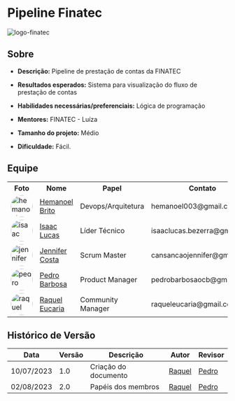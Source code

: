 # Pipeline Finatec
![logo-finatec](https://www.finatec.org.br/wp-content/themes/finatec/images/empty.png)
## Sobre
- **Descrição:** Pipeline de prestação de contas da FINATEC

- **Resultados esperados:** Sistema para visualização do fluxo de prestação de contas

- **Habilidades necessárias/preferenciais:** Lógica de programação

- **Mentores:** FINATEC - Luíza

- **Tamanho do projeto:**  Médio

- **Dificuldade:** Fácil.

## Equipe
<div>
    <table>
    <tr>
        <th>Foto</th>
        <th>Nome</th>
        <th>Papel</th>
        <th>Contato</th>
    </tr>
    <tr>
        <td><img alt="hemanoel" src="https://avatars.githubusercontent.com/u/88113694?v=4" style="border-radius:50%" width="50"></td>
        <td><a href="https://github.com/hemanoelbritoF">Hemanoel Brito</a></td>
        <td>Devops/Arquitetura</td>
        <td>hemanoel003@gmail.com</td>
    </tr>
    <tr>
        <td><img alt="isaac" src="https://avatars.githubusercontent.com/u/90662483?v=4" style="border-radius:50%" width="50"></td>
        <td><a href="https://github.com/IsaacLusca">Isaac Lucas</a></td>
        <td>Líder Técnico</td>
        <td>isaaclucas.bezerra@gmail.com</td>
    </tr>
    <tr>
        <td><img alt="jennifer" src="https://avatars.githubusercontent.com/u/120498502?v=4" style="border-radius:50%" width="50"></td>
        <td><a href="https://github.com/cansancaojennifer">Jennifer Costa</a></td>
        <td>Scrum Master</td>
        <td>cansancaojennifer@gmail.com</td>
    </tr>
    <tr>
        <td><img alt="pedro" src="https://avatars.githubusercontent.com/u/78980796?v=4" style="border-radius:50%" width="50"></td>
        <td><a href="https://github.com/pedrobarbosaocb">Pedro Barbosa</a></td>
        <td>Product Manager</td>
        <td>pedrobarbosaocb@gmail.com</td>
    </tr>
    <tr>
        <td><img alt="raquel" src="https://avatars.githubusercontent.com/u/81540491?v=4" style="border-radius:50%" width="50"></td>
        <td><a href="https://github.com/raqueleucaria">Raquel Eucaria</a></td>
        <td>Community Manager</td>
        <td>raqueleucaria@gmail.com</td>
    </tr>
    </table>
</div>




## Histórico de Versão

| Data | Versão | Descrição |  Autor   |   Revisor  |
| ---- | ------ | ----------| ------- | --------- |
| 10/07/2023 |       1.0   | Criação do documento | [Raquel](https://github.com/raqueleucaria) | [Pedro](https://github.com/pedrobarbosaocb) |
| 02/08/2023 |       2.0   | Papéis dos membros | [Raquel](https://github.com/raqueleucaria) | [Pedro](https://github.com/pedrobarbosaocb) |
